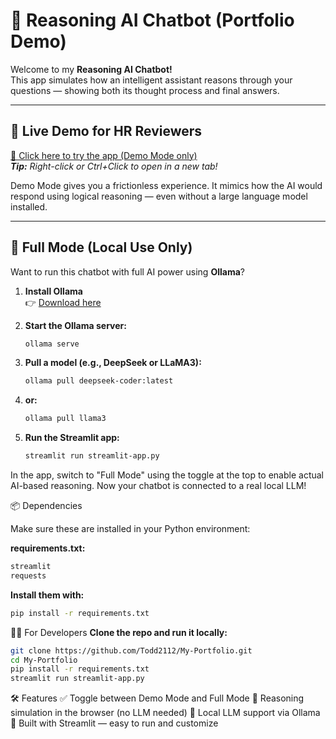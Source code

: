 # 🤖 Reasoning AI Chatbot (Portfolio Demo)

Welcome to my **Reasoning AI Chatbot!**  
This app simulates how an intelligent assistant reasons through your questions — showing both its thought process and final answers.

---

## 🚀 Live Demo for HR Reviewers

[🚀 Click here to try the app (Demo Mode only)](https://my-portfolio-reasoning-ai.streamlit.app)  
_**Tip:** Right-click or Ctrl+Click to open in a new tab!_

Demo Mode gives you a frictionless experience. It mimics how the AI would respond using logical reasoning — even without a large language model installed.

---

## 🧠 Full Mode (Local Use Only)

Want to run this chatbot with full AI power using **Ollama**?

1. **Install Ollama**  
   👉 [Download here](https://ollama.com/download)

2. **Start the Ollama server:**
   ```bash
   ollama serve
3. **Pull a model (e.g., DeepSeek or LLaMA3):**
   ```bash
   ollama pull deepseek-coder:latest
4. **or:**
   ```bash
   ollama pull llama3
5. **Run the Streamlit app:**
   ```bash
   streamlit run streamlit-app.py

In the app, switch to "Full Mode" using the toggle at the top to enable actual AI-based reasoning.
Now your chatbot is connected to a real local LLM!

📦 Dependencies

Make sure these are installed in your Python environment:

**requirements.txt:**
```bash
streamlit
requests
```

**Install them with:**
```bash
pip install -r requirements.txt
```

🧑‍💻 For Developers
**Clone the repo and run it locally:**
```bash
git clone https://github.com/Todd2112/My-Portfolio.git
cd My-Portfolio
pip install -r requirements.txt
streamlit run streamlit-app.py
```

🛠 Features
✅ Toggle between Demo Mode and Full Mode
🧠 Reasoning simulation in the browser (no LLM needed)
🔌 Local LLM support via Ollama
📱 Built with Streamlit — easy to run and customize


